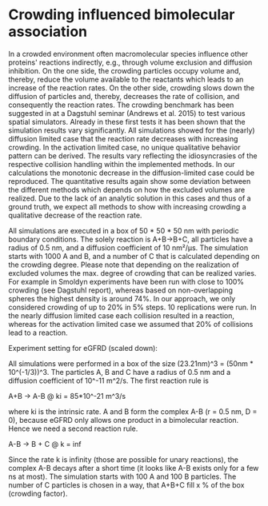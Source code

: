 # Crowding influenced bimolecular association

In a crowded environment often macromolecular species influence other proteins' reactions indirectly, e.g., through volume exclusion and diffusion inhibition. On the one side, the crowding particles occupy volume and, thereby, reduce the volume available to the reactants which leads to an increase of the reaction rates. On the other side, crowding slows down the diffusion of particles and, thereby, decreases the rate of collision, and consequently the reaction rates. The crowding benchmark has been suggested in at a Dagstuhl seminar (Andrews et al. 2015) to test various spatial simulators. Already in these first tests it has been shown that the simulation results vary significantly. All simulations showed for the (nearly) diffusion limited case that the reaction rate decreases with increasing crowding. In the activation limited case, no unique qualitative behavior pattern can be derived. The results vary reflecting the idiosyncrasies of the respective collision handling within the implemented methods. In our calculations the monotonic decrease in the diffusion-limited case could be reproduced. The quantitative results again show some deviation between the different methods which depends on how the excluded volumes are realized.  Due to the lack of an analytic solution in this cases and thus of a ground truth, we expect all methods to show with increasing crowding a qualitative decrease of the reaction rate.    

All simulations are executed in a box of 50 * 50 * 50 nm with periodic boundary conditions. The solely reaction is A+B->B+C, all particles have a radius of 0.5 nm, and a diffusion coefficient of 10 nm²/µs. The simulation starts with 1000 A and B, and a number of C that is calculated depending on the crowding degree. Please note that depending on the realization of excluded volumes the max. degree of crowding that can be realized varies. For example in Smoldyn experiments have been run with close to 100% crowding (see Dagstuhl report), whereas based on non-overlapping spheres the highest density is around 74%. In our approach, we only considered crowding of up to 20% in 5% steps. 10 replications were run. In the nearly diffusion limited case each collision resulted in a reaction, whereas for the activation limited case we assumed that 20% of collisions lead to a reaction.  

Experiment setting for eGFRD (scaled down): 

All simulations were performed in a box of the size (23.21nm)^3 = (50nm * 10^(-1/3))^3.
The particles A, B and C have a radius of 0.5 nm and a diffusion coefficient of 10^-11 m^2/s. The first reaction rule is

A+B -> A-B @ ki = 85*10^-21 m^3/s

where ki is the intrinsic rate. A and B form the complex A-B (r = 0.5 nm, D = 0), because eGFRD only allows one product in a bimolecular reaction. Hence we need a second reaction rule.

A-B -> B + C @ k = inf

Since the rate k is infinity (those are possible for unary reactions), the complex A-B decays after a short time (it looks like A-B exists only for a few ns at most). The simulation starts with 100 A and 100 B particles. The number of C particles is chosen in a way, that A+B+C fill x % of the box (crowding factor). 
